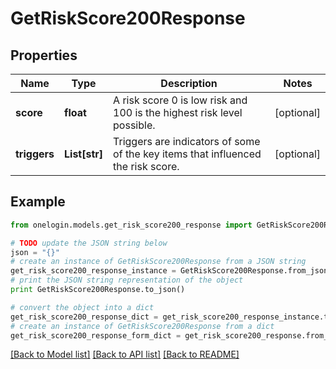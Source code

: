# GetRiskScore200Response


## Properties
Name | Type | Description | Notes
------------ | ------------- | ------------- | -------------
**score** | **float** | A risk score 0 is low risk and 100 is the highest risk level possible. | [optional] 
**triggers** | **List[str]** | Triggers are indicators of some of the key items that influenced the risk score. | [optional] 

## Example

```python
from onelogin.models.get_risk_score200_response import GetRiskScore200Response

# TODO update the JSON string below
json = "{}"
# create an instance of GetRiskScore200Response from a JSON string
get_risk_score200_response_instance = GetRiskScore200Response.from_json(json)
# print the JSON string representation of the object
print GetRiskScore200Response.to_json()

# convert the object into a dict
get_risk_score200_response_dict = get_risk_score200_response_instance.to_dict()
# create an instance of GetRiskScore200Response from a dict
get_risk_score200_response_form_dict = get_risk_score200_response.from_dict(get_risk_score200_response_dict)
```
[[Back to Model list]](../README.md#documentation-for-models) [[Back to API list]](../README.md#documentation-for-api-endpoints) [[Back to README]](../README.md)


